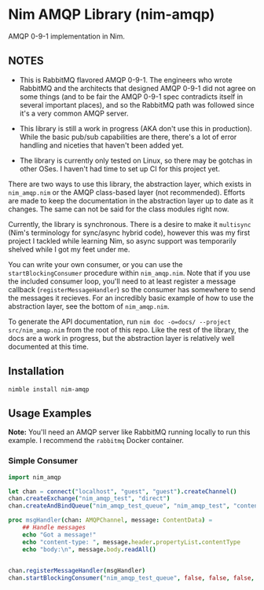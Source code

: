 # Nim AMQP Library (nim-amqp)
AMQP 0-9-1 implementation in Nim.  

## NOTES
* This is RabbitMQ flavored AMQP 0-9-1.  The engineers who wrote RabbitMQ and the architects that designed AMQP 0-9-1 did not agree on some things (and to be fair the AMQP 0-9-1 spec contradicts itself in several important places), and so the RabbitMQ path was followed since it's a very common AMQP server.

* This library is still a work in progress (AKA don't use this in production).  While the basic pub/sub capabilities are there, there's a lot of error handling and niceties that haven't been added yet.
* The library is currently only tested on Linux, so there may be gotchas in other OSes. I haven't had time to set up CI for this project yet.
 
There are two ways to use this library, the abstraction layer, which exists in `nim_amqp.nim` or the AMQP class-based layer (not recommended).  Efforts are made to keep the documentation in the abstraction layer up to date as it changes.  The same can not be said for the class modules right now.

Currently, the library is synchronous.  There is a desire to make it `multisync` (Nim's terminology for sync/async hybrid code), however this was my first project I tackled while learning Nim, so async support was temporarily shelved while I got my feet under me.

You can write your own consumer, or you can use the `startBlockingConsumer` procedure within `nim_amqp.nim`.  Note that if you use the included consumer loop, you'll need to at least register a message callback (`registerMessageHandler`) so the consumer has somewhere to send the messages it recieves.  For an incredibly basic example of how to use the abstraction layer, see the bottom of `nim_amqp.nim`.

To generate the API documentation, run `nim doc -o=docs/ --project src/nim_amqp.nim` from the root of this repo. Like the rest of the library, the docs are a work in progress, but the abstraction layer is relatively well documented at this time.

## Installation
```
nimble install nim-amqp
```

## Usage Examples
**Note:** You'll need an AMQP server like RabbitMQ running locally to run this example. I recommend the `rabbitmq` Docker container.

### Simple Consumer
```nim
import nim_amqp

let chan = connect("localhost", "guest", "guest").createChannel()
chan.createExchange("nim_amqp_test", "direct")
chan.createAndBindQueue("nim_amqp_test_queue", "nim_amqp_test", "content-test")

proc msgHandler(chan: AMQPChannel, message: ContentData) =
    ## Handle messages
    echo "Got a message!"
    echo "content-type: ", message.header.propertyList.contentType
    echo "body:\n", message.body.readAll()
    

chan.registerMessageHandler(msgHandler)
chan.startBlockingConsumer("nim_amqp_test_queue", false, false, false, false)
```